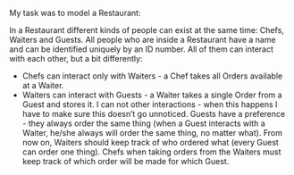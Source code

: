 My task was to model a Restaurant:

In a Restaurant different kinds of people can exist at the same time: Chefs, Waiters and Guests.
All people who are inside a Restaurant have a name and can be identified uniquely by an ID number.
All of them can interact with each other, but a bit differently:
- Chefs can interact only with Waiters - a Chef takes all Orders available at a Waiter.
- Waiters can interact with Guests - a Waiter takes a single Order from a Guest and stores it.
I can not other interactions - when this happens I have to make sure this doesn’t go unnoticed.
Guests have a preference - they always order the same thing (when a Guest interacts with a Waiter, he/she always will order the same thing, no matter what).
From now on, Waiters should keep track of who ordered what (every Guest can order one thing).
Chefs when taking orders from the Waiters must keep track of which order will be made for which Guest.
